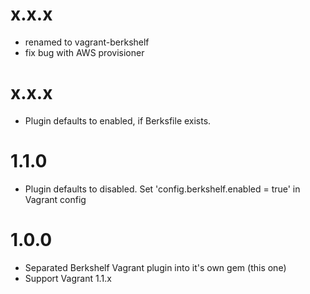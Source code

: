 # x.x.x
- renamed to vagrant-berkshelf
- fix bug with AWS provisioner

# x.x.x
- Plugin defaults to enabled, if Berksfile exists.

# 1.1.0
- Plugin defaults to disabled. Set 'config.berkshelf.enabled = true' in Vagrant config

# 1.0.0
- Separated Berkshelf Vagrant plugin into it's own gem (this one)
- Support Vagrant 1.1.x
